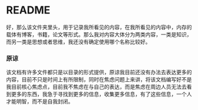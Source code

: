# README
​	好，那么该文件夹里头，用于记录我所看见的内容，在我所看见的内容中，内存的载体有博客，书籍，论文等形式。那么我对内容大体分为两类内容，一类是知识，而另一类是思想或者思维，我还没有确定使用哪个名称比较好。

### 原谅

​	 该文档有许多文件都只是以目录的形式提供，原谅我目前还没有办法去表达更多的内容，目前不只是时间上有所限制，同时在焦虑问题上来讲，将该文档编写好不是我目前核心焦虑点，目前我不焦虑在与自己的表达，而是焦虑在周边人员无法去看到更多的东西，我急于寻找到更多的信息，收集更多信息，有了这些信息，一个人才能明智，而不是自我封闭。


